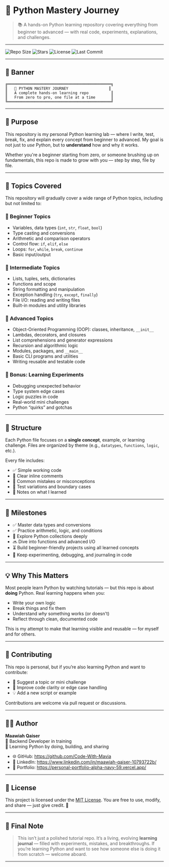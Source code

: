 # 🐍 Python Mastery Journey

> 📚 A hands-on Python learning repository covering everything from beginner to advanced — with real code, experiments, explanations, and challenges.

---

![Repo Size](https://img.shields.io/github/repo-size/Code-With-Mavia/python-mastery-journey?style=flat-square&cacheBust=1)
![Stars](https://img.shields.io/github/stars/Code-With-Mavia/python-mastery-journey?style=flat-square&cacheBust=1)
![License](https://img.shields.io/github/license/Code-With-Mavia/python-mastery-journey?style=flat-square&cacheBust=1)
![Last Commit](https://img.shields.io/github/last-commit/Code-With-Mavia/python-mastery-journey?style=flat-square&cacheBust=1)



---

## 🎨 Banner

```text
╔══════════════════════════════════════════════╗
║   🐍 PYTHON MASTERY JOURNEY                  ║
║   A complete hands-on learning repo          ║
║   From zero to pro, one file at a time       ║
╚══════════════════════════════════════════════╝
````

---

## 🎯 Purpose

This repository is my personal Python learning lab — where I write, test, break, fix, and explain every concept from beginner to advanced. My goal is not just to *use* Python, but to **understand** how and why it works.

Whether you're a beginner starting from zero, or someone brushing up on fundamentals, this repo is made to grow with you — step by step, file by file.

---

## 🧠 Topics Covered

This repository will gradually cover a wide range of Python topics, including but not limited to:

### 👶 Beginner Topics

* Variables, data types (`int`, `str`, `float`, `bool`)
* Type casting and conversions
* Arithmetic and comparison operators
* Control flow: `if`, `elif`, `else`
* Loops: `for`, `while`, `break`, `continue`
* Basic input/output

### 🧰 Intermediate Topics

* Lists, tuples, sets, dictionaries
* Functions and scope
* String formatting and manipulation
* Exception handling (`try`, `except`, `finally`)
* File I/O: reading and writing files
* Built-in modules and utility libraries

### 🧱 Advanced Topics

* Object-Oriented Programming (OOP): classes, inheritance, `__init__`
* Lambdas, decorators, and closures
* List comprehensions and generator expressions
* Recursion and algorithmic logic
* Modules, packages, and `__main__`
* Basic CLI programs and utilities
* Writing reusable and testable code

### 🧪 Bonus: Learning Experiments

* Debugging unexpected behavior
* Type system edge cases
* Logic puzzles in code
* Real-world mini challenges
* Python “quirks” and gotchas

---

## 📂 Structure

Each Python file focuses on a **single concept**, example, or learning challenge. Files are organized by theme (e.g., `datatypes`, `functions`, `logic`, etc.).

Every file includes:

* ✅ Simple working code
* 💬 Clear inline comments
* 🚫 Common mistakes or misconceptions
* 🧪 Test variations and boundary cases
* 🔎 Notes on what I learned

---

## 📌 Milestones

* ✅ Master data types and conversions
* ✅ Practice arithmetic, logic, and conditions
* 🔄 Explore Python collections deeply
* 🔜 Dive into functions and advanced I/O
* ⏳ Build beginner-friendly projects using all learned concepts
* 🧠 Keep experimenting, debugging, and journaling in code

---

## 💡 Why This Matters

Most people learn Python by watching tutorials — but this repo is about **doing** Python. Real learning happens when you:

* Write your own logic
* Break things and fix them
* Understand *why* something works (or doesn't)
* Reflect through clean, documented code

This is my attempt to make that learning visible and reusable — for myself and for others.

---

## 🤝 Contributing

This repo is personal, but if you’re also learning Python and want to contribute:

* 🧪 Suggest a topic or mini challenge
* 📝 Improve code clarity or edge case handling
* 💡 Add a new script or example

Contributions are welcome via pull request or discussions.


---

## 🧑‍💻 Author

**Maawiah Qaiser**  
🎯 Backend Developer in training  
🚀 Learning Python by doing, building, and sharing  

- 🌐 GitHub: https://github.com/Code-With-Mavia
- 💼 LinkedIn: https://www.linkedin.com/in/maawiah-qaiser-10793722b/
- 🧭 Portfolio: https://personal-portfolio-alpha-navy-59.vercel.app/


---

## 📄 License

This project is licensed under the [MIT License](LICENSE).
You are free to use, modify, and share — just give credit. 🙏

---

## 💬 Final Note

> This isn’t just a polished tutorial repo.
> It’s a living, evolving **learning journal** — filled with experiments, mistakes, and breakthroughs.
> If you’re learning Python and want to see how someone else is doing it from scratch — welcome aboard.

---
